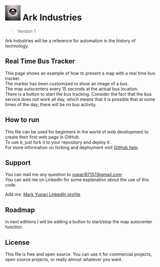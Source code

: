 <h1><img src="./logo12.jpg" alt=personal logo" width=50> Ark Industries</h1>

> Version 1

Ark Industries will be a reference for automation in the history of technology.

## Real Time Bus Tracker

This page shows an example of how to present a map with a real time bus tracker.  
The marker has been customized to show an image of a bus.  
The map autocenters every 15 seconds at the actual bus location.  
There is a button to start the bus tracking.
Consider the fact that the bus service does not work all day, which means that it is possible that at some times of the day, there will be no bus activity.  

## How to run

This file can be used for beginners in the world of web development to create their first web page in GitHub.  
To use it, just fork it to your repository and deploy it.  
For more information on forking and deployment visit <a href="https://docs.github.com/en">GitHub help</a>

## Support

You can mail me any question to yupari87157@gmail.com  
You can add me on LinkedIn for some explanation about the use of this code.  
<p>Add me: <a href="https://www.linkedin.com/in/markyupariruiz/" target="_blank">Mark Yupari LinkedIn profile</a></p>

## Roadmap

In next editions I will be adding a button to start/stop the map autocenter function.

## License

This file is free and open source. You can use it for commercial projects, open source projects, or really almost whatever you want.
